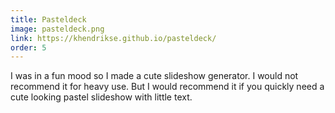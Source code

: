 ```yaml
---
title: Pasteldeck
image: pasteldeck.png
link: https://khendrikse.github.io/pasteldeck/
order: 5
---
```


I was in a fun mood so I made a cute slideshow generator. I would not recommend it for heavy use. But I would recommend it if you quickly need a cute looking pastel slideshow with little text.
